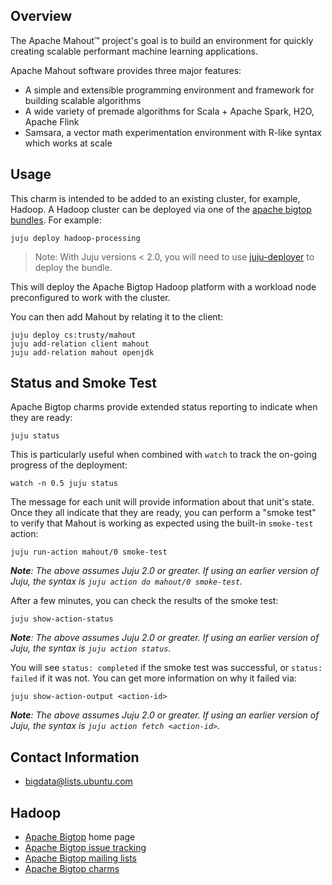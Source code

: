 <!--
  Licensed to the Apache Software Foundation (ASF) under one or more
  contributor license agreements.  See the NOTICE file distributed with
  this work for additional information regarding copyright ownership.
  The ASF licenses this file to You under the Apache License, Version 2.0
  (the "License"); you may not use this file except in compliance with
  the License.  You may obtain a copy of the License at

       http://www.apache.org/licenses/LICENSE-2.0

  Unless required by applicable law or agreed to in writing, software
  distributed under the License is distributed on an "AS IS" BASIS,
  WITHOUT WARRANTIES OR CONDITIONS OF ANY KIND, either express or implied.
  See the License for the specific language governing permissions and
  limitations under the License.
-->
## Overview


The Apache Mahout™ project's goal is to build an environment for quickly creating
scalable performant machine learning applications.

Apache Mahout software provides three major features:
 * A simple and extensible programming environment and framework for building scalable algorithms
 * A wide variety of premade algorithms for Scala + Apache Spark, H2O, Apache Flink
 * Samsara, a vector math experimentation environment with R-like syntax which works at scale


## Usage

This charm is intended to be added to an existing cluster,
for example, Hadoop. A Hadoop cluster can be deployed via
one of the [apache bigtop bundles](https://jujucharms.com/u/bigdata-charmers/#bundles).
For example:

    juju deploy hadoop-processing

> Note: With Juju versions < 2.0, you will need to use [juju-deployer][] to
deploy the bundle.

This will deploy the Apache Bigtop Hadoop platform with a workload node
preconfigured to work with the cluster.

You can then add Mahout by relating it to the client:

    juju deploy cs:trusty/mahout
    juju add-relation client mahout
    juju add-relation mahout openjdk


[juju-deployer]: https://pypi.python.org/pypi/juju-deployer/


## Status and Smoke Test

Apache Bigtop charms provide extended status reporting to indicate when they
are ready:

    juju status

This is particularly useful when combined with `watch` to track the on-going
progress of the deployment:

    watch -n 0.5 juju status

The message for each unit will provide information about that unit's state.
Once they all indicate that they are ready, you can perform a "smoke test"
to verify that Mahout is working as expected using the built-in `smoke-test`
action:

    juju run-action mahout/0 smoke-test

_**Note**: The above assumes Juju 2.0 or greater. If using an earlier version
of Juju, the syntax is `juju action do mahout/0 smoke-test`._

After a few minutes, you can check the results of the smoke test:

    juju show-action-status

_**Note**: The above assumes Juju 2.0 or greater. If using an earlier version
of Juju, the syntax is `juju action status`._

You will see `status: completed` if the smoke test was successful, or
`status: failed` if it was not.  You can get more information on why it failed
via:

    juju show-action-output <action-id>

_**Note**: The above assumes Juju 2.0 or greater. If using an earlier version
of Juju, the syntax is `juju action fetch <action-id>`._


## Contact Information

- <bigdata@lists.ubuntu.com>


## Hadoop

- [Apache Bigtop](http://bigtop.apache.org/) home page
- [Apache Bigtop issue tracking](http://bigtop.apache.org/issue-tracking.html)
- [Apache Bigtop mailing lists](http://bigtop.apache.org/mail-lists.html)
- [Apache Bigtop charms](https://jujucharms.com/q/apache/bigtop)
